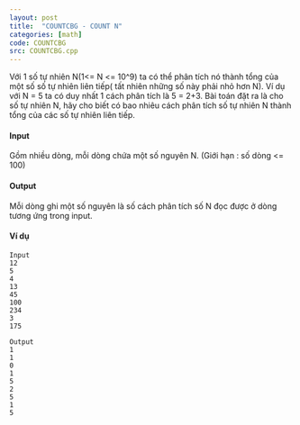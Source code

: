 ```yaml
---
layout: post
title:  "COUNTCBG - COUNT N"
categories: [math]
code: COUNTCBG
src: COUNTCBG.cpp
---
```




Với 1 số tự nhiên N(1<= N <= 10^9) ta có thể phân tích nó thành tổng của một số số tự nhiên liên tiếp( tất nhiên những số này phải nhỏ hơn N). Ví dụ với N = 5 ta có duy nhất 1 cách phân tích là 5 = 2+3. Bài toán đặt ra là cho số tự nhiên N, hãy cho biết có bao nhiêu cách phân tích số tự nhiên N thành tổng của các số tự nhiên liên tiếp.

#### Input

Gồm nhiều dòng, mỗi dòng chứa một số nguyên N. (Giới hạn : số dòng <= 100)

#### Output

Mỗi dòng ghi một số nguyên là số cách phân tích số N đọc được ở dòng tương ứng trong input.

#### Ví dụ

```
Input
12
5
4
13
45
100
234
3
175

Output
1
1
0
1
5
2
5
1
5
```

<!--more-->


